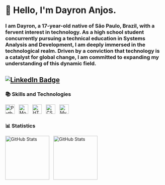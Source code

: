  # 🏮 Hello, I'm Dayron Anjos.

 ### I am Dayron, a 17-year-old native of São Paulo, Brazil, with a fervent interest in technology. As a high school student concurrently pursuing a technical education in Systems Analysis and Development, I am deeply immersed in the technological realm. Driven by a conviction that technology is a catalyst for global change, I am committed to expanding my understanding of this dynamic field.


[![LinkedIn Badge](https://img.shields.io/badge/Linkedin-blue)](https://www.linkedin.com/in/dayron-anjos-566b02323/)
---

### 📚 Skills and Technologies


<img 
    align ="left"
    alt = "Python"
    title = "Python"
    width = "30px"
    style = "padding-right : 10px"
    src="https://cdn.jsdelivr.net/gh/devicons/devicon@latest/icons/python/python-original.svg" />

<img
    align ="left"
    alt = "MongoDB"
    title = "MongoDB"
    width = "30px"
    style = "padding-right : 10px"
    src="https://cdn.jsdelivr.net/gh/devicons/devicon@latest/icons/mongodb/mongodb-original-wordmark.svg" />

<img 
    align ="left"
    alt = "HTML"
    title = "HTML"
    width = "30px"
    style = "padding-right : 10px"
    src="https://cdn.jsdelivr.net/gh/devicons/devicon@latest/icons/html5/html5-original.svg" />

<img 
    align ="left"
    alt = "CSS"
    title = "CSS"
    width = "30px"
    style = "padding-right : 10px"
    src="https://cdn.jsdelivr.net/gh/devicons/devicon@latest/icons/css3/css3-original.svg" />

<img 
    align ="left"
    alt = "MySQL"
    title = "MySQL"
    width = "30px"
    style = "padding-right : 10px"
    src="https://cdn.jsdelivr.net/gh/devicons/devicon@latest/icons/mysql/mysql-original-wordmark.svg" />

<br/>
<br/>         

### 📊 Statistics

<img 
    align ="left"
    alt = "GitHub Stats"
    height = "140px"
    style = "padding-right : 10px"
    src="https://github-readme-stats.vercel.app/api?username=dayronjp&show_icons=true&theme=tokyonight&layout=compact&include_all_commits=true"
    />         

<img 
    align ="left"
    alt = "GitHub Stats"
    height = "140px"
    style = "padding-right : 10px"
    src="https://github-readme-stats.vercel.app/api/top-langs/?username=dayronjp&theme=tokyonight&custom_title=Top%20Languages&layout=compact&langs_count=7"
    />           
